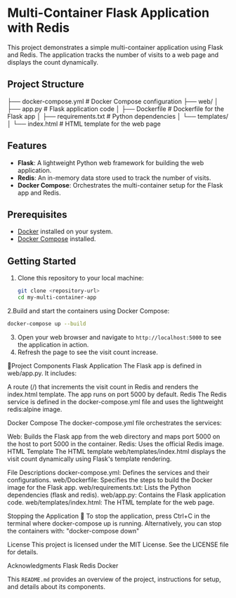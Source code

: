 # Multi-Container Flask Application with Redis

This project demonstrates a simple multi-container application using Flask and Redis. The application tracks the number of visits to a web page and displays the count dynamically.

## Project Structure
├── docker-compose.yml # Docker Compose configuration ├── web/ │ ├── app.py # Flask application code │ ├── Dockerfile # Dockerfile for the Flask app │ ├── requirements.txt # Python dependencies │ └── templates/ │ └── index.html # HTML template for the web page

## Features

- **Flask**: A lightweight Python web framework for building the web application.
- **Redis**: An in-memory data store used to track the number of visits.
- **Docker Compose**: Orchestrates the multi-container setup for the Flask app and Redis.

## Prerequisites

- [Docker](https://www.docker.com/) installed on your system.
- [Docker Compose](https://docs.docker.com/compose/) installed.

## Getting Started

1. Clone this repository to your local machine:
   ```bash
   git clone <repository-url>
   cd my-multi-container-app

2.Build and start the containers using Docker Compose:
   ```bash
   docker-compose up --build
   ```
3. Open your web browser and navigate to `http://localhost:5000` to see the application in action.
4. Refresh the page to see the visit count increase.

📁Project Components
Flask Application
The Flask app is defined in web/app.py. It includes:

A route (/) that increments the visit count in Redis and renders the index.html template.
The app runs on port 5000 by default.
Redis
The Redis service is defined in the docker-compose.yml file and uses the lightweight redis:alpine image.

Docker Compose
The docker-compose.yml file orchestrates the services:

Web: Builds the Flask app from the web directory and maps port 5000 on the host to port 5000 in the container.
Redis: Uses the official Redis image.
HTML Template
The HTML template web/templates/index.html displays the visit count dynamically using Flask's template rendering.

File Descriptions
docker-compose.yml: Defines the services and their configurations.
web/Dockerfile: Specifies the steps to build the Docker image for the Flask app.
web/requirements.txt: Lists the Python dependencies (flask and redis).
web/app.py: Contains the Flask application code.
web/templates/index.html: The HTML template for the web page.

Stopping the Application 🛑
To stop the application, press Ctrl+C in the terminal where docker-compose up is running. Alternatively, you can stop the containers with:
"docker-compose down"

License
This project is licensed under the MIT License. See the LICENSE file for details.

Acknowledgments
Flask
Redis
Docker

This `README.md` provides an overview of the project, instructions for setup, and details about its components.

